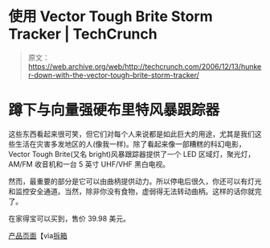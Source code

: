 # 使用 Vector Tough Brite Storm Tracker | TechCrunch

> 原文：<https://web.archive.org/web/http://techcrunch.com/2006/12/13/hunker-down-with-the-vector-tough-brite-storm-tracker/>

# 蹲下与向量强硬布里特风暴跟踪器

这些东西看起来很可笑，但它们对每个人来说都是如此巨大的用途，尤其是我们这些生活在灾害多发地区的人(像我一样)。除了看起来像一部糟糕的科幻电影，Vector Tough Brite(又名 bright)风暴跟踪器提供了一个 LED 区域灯，聚光灯，AM/FM 收音机和一台 5 英寸 UHF/VHF 黑白电视。

然而，最重要的部分是它可以由曲柄提供动力。所以停电后很久，你还可以有灯光和监控安全通道。当然，除非你没有食物，虚弱得无法转动曲柄。这样的话你就完了。

在家得宝可以买到，售价 39.98 美元。

[产品页面](https://web.archive.org/web/20130627204150/http://www.homedepot.com/prel80/HDUS/EN_US/jsearch/product.jsp?pn=100093270)【via[拆箱](https://web.archive.org/web/20130627204150/http://www.uncrate.com/men/gear/outdoor/vector-tough-brite-storm-tracker-007734.php)
